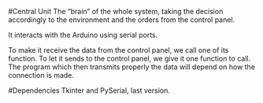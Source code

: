 #Central Unit
The “brain” of the whole system, taking the decision accordingly to the environment and the orders from the control panel.

It interacts with the Arduino using serial ports.

To make it receive the data from the control panel, we call one of its function. To let it sends to the control panel, we give it one function to call. The program which then transmits properly the data will depend on how the connection is made.

#Dependencies
Tkinter and PySerial, last version.
